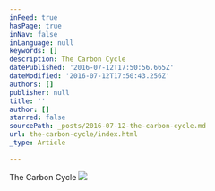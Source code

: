 ```yaml
---
inFeed: true
hasPage: true
inNav: false
inLanguage: null
keywords: []
description: The Carbon Cycle
datePublished: '2016-07-12T17:50:56.665Z'
dateModified: '2016-07-12T17:50:43.256Z'
authors: []
publisher: null
title: ''
author: []
starred: false
sourcePath: _posts/2016-07-12-the-carbon-cycle.md
url: the-carbon-cycle/index.html
_type: Article

---
```

The Carbon Cycle
![](https://the-grid-user-content.s3-us-west-2.amazonaws.com/e182b962-f03d-40f6-a92a-1f4f76b7bf3b.png)